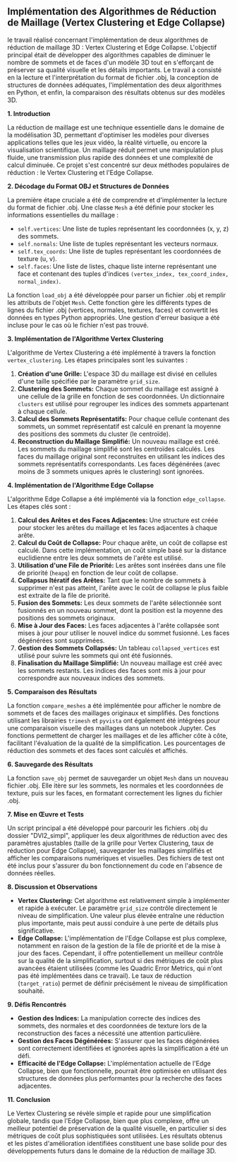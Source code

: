 ## **Implémentation des Algorithmes de Réduction de Maillage (Vertex Clustering et Edge Collapse)**

le travail réalisé concernant l'implémentation de deux algorithmes de réduction de maillage 3D : Vertex Clustering et Edge Collapse. L'objectif principal était de développer des algorithmes capables de diminuer le nombre de sommets et de faces d'un modèle 3D tout en s'efforçant de préserver sa qualité visuelle et les détails importants. Le travail a consisté en la lecture et l'interprétation du format de fichier .obj, la conception de structures de données adéquates, l'implémentation des deux algorithmes en Python, et enfin, la comparaison des résultats obtenus sur des modèles 3D.

**1. Introduction**

La réduction de maillage est une technique essentielle dans le domaine de la modélisation 3D, permettant d'optimiser les modèles pour diverses applications telles que les jeux vidéo, la réalité virtuelle, ou encore la visualisation scientifique. Un maillage réduit permet une manipulation plus fluide, une transmission plus rapide des données et une complexité de calcul diminuée. Ce projet s'est concentré sur deux méthodes populaires de réduction : le Vertex Clustering et l'Edge Collapse.

**2. Décodage du Format OBJ et Structures de Données**

La première étape cruciale a été de comprendre et d'implémenter la lecture du format de fichier .obj. Une classe `Mesh` a été définie pour stocker les informations essentielles du maillage :

* `self.vertices`: Une liste de tuples représentant les coordonnées (x, y, z) des sommets.
* `self.normals`: Une liste de tuples représentant les vecteurs normaux.
* `self.tex_coords`: Une liste de tuples représentant les coordonnées de texture (u, v).
* `self.faces`: Une liste de listes, chaque liste interne représentant une face et contenant des tuples d'indices `(vertex_index, tex_coord_index, normal_index)`.

La fonction `load_obj` a été développée pour parser un fichier .obj et remplir les attributs de l'objet `Mesh`. Cette fonction gère les différents types de lignes du fichier .obj (vertices, normales, textures, faces) et convertit les données en types Python appropriés. Une gestion d'erreur basique a été incluse pour le cas où le fichier n'est pas trouvé.

**3. Implémentation de l'Algorithme Vertex Clustering**

L'algorithme de Vertex Clustering a été implémenté à travers la fonction `vertex_clustering`. Les étapes principales sont les suivantes :

1. **Création d'une Grille:** L'espace 3D du maillage est divisé en cellules d'une taille spécifiée par le paramètre `grid_size`.
2. **Clustering des Sommets:** Chaque sommet du maillage est assigné à une cellule de la grille en fonction de ses coordonnées. Un dictionnaire `clusters` est utilisé pour regrouper les indices des sommets appartenant à chaque cellule.
3. **Calcul des Sommets Représentatifs:** Pour chaque cellule contenant des sommets, un sommet représentatif est calculé en prenant la moyenne des positions des sommets du cluster (le centroïde).
4. **Reconstruction du Maillage Simplifié:** Un nouveau maillage est créé. Les sommets du maillage simplifié sont les centroïdes calculés. Les faces du maillage original sont reconstruites en utilisant les indices des sommets représentatifs correspondants. Les faces dégénérées (avec moins de 3 sommets uniques après le clustering) sont ignorées.

**4. Implémentation de l'Algorithme Edge Collapse**

L'algorithme Edge Collapse a été implémenté via la fonction `edge_collapse`. Les étapes clés sont :

1. **Calcul des Arêtes et des Faces Adjacentes:** Une structure est créée pour stocker les arêtes du maillage et les faces adjacentes à chaque arête.
2. **Calcul du Coût de Collapse:** Pour chaque arête, un coût de collapse est calculé. Dans cette implémentation, un coût simple basé sur la distance euclidienne entre les deux sommets de l'arête est utilisé.
3. **Utilisation d'une File de Priorité:** Les arêtes sont insérées dans une file de priorité (`heapq`) en fonction de leur coût de collapse.
4. **Collapsus Itératif des Arêtes:** Tant que le nombre de sommets à supprimer n'est pas atteint, l'arête avec le coût de collapse le plus faible est extraite de la file de priorité.
5. **Fusion des Sommets:** Les deux sommets de l'arête sélectionnée sont fusionnés en un nouveau sommet, dont la position est la moyenne des positions des sommets originaux.
6. **Mise à Jour des Faces:** Les faces adjacentes à l'arête collapsée sont mises à jour pour utiliser le nouvel indice du sommet fusionné. Les faces dégénérées sont supprimées.
7. **Gestion des Sommets Collapsés:** Un tableau `collapsed_vertices` est utilisé pour suivre les sommets qui ont été fusionnés.
8. **Finalisation du Maillage Simplifié:** Un nouveau maillage est créé avec les sommets restants. Les indices des faces sont mis à jour pour correspondre aux nouveaux indices des sommets.

**5. Comparaison des Résultats**

La fonction `compare_meshes` a été implémentée pour afficher le nombre de sommets et de faces des maillages originaux et simplifiés. Des fonctions utilisant les librairies `trimesh` et `pyvista` ont également été intégrées pour une comparaison visuelle des maillages dans un notebook Jupyter. Ces fonctions permettent de charger les maillages et de les afficher côte à côte, facilitant l'évaluation de la qualité de la simplification. Les pourcentages de réduction des sommets et des faces sont calculés et affichés.

**6. Sauvegarde des Résultats**

La fonction `save_obj` permet de sauvegarder un objet `Mesh` dans un nouveau fichier .obj. Elle itère sur les sommets, les normales et les coordonnées de texture, puis sur les faces, en formatant correctement les lignes du fichier .obj.

**7. Mise en Œuvre et Tests**

Un script principal a été développé pour parcourir les fichiers .obj du dossier "DVI2_simpl", appliquer les deux algorithmes de réduction avec des paramètres ajustables (taille de la grille pour Vertex Clustering, taux de réduction pour Edge Collapse), sauvegarder les maillages simplifiés et afficher les comparaisons numériques et visuelles. Des fichiers de test ont été inclus pour s'assurer du bon fonctionnement du code en l'absence de données réelles.

**8. Discussion et Observations**

* **Vertex Clustering:** Cet algorithme est relativement simple à implémenter et rapide à exécuter. Le paramètre `grid_size` contrôle directement le niveau de simplification. Une valeur plus élevée entraîne une réduction plus importante, mais peut aussi conduire à une perte de détails plus significative.
* **Edge Collapse:** L'implémentation de l'Edge Collapse est plus complexe, notamment en raison de la gestion de la file de priorité et de la mise à jour des faces. Cependant, il offre potentiellement un meilleur contrôle sur la qualité de la simplification, surtout si des métriques de coût plus avancées étaient utilisées (comme les Quadric Error Metrics, qui n'ont pas été implémentées dans ce travail). Le taux de réduction (`target_ratio`) permet de définir précisément le niveau de simplification souhaité.

**9. Défis Rencontrés**

* **Gestion des Indices:** La manipulation correcte des indices des sommets, des normales et des coordonnées de texture lors de la reconstruction des faces a nécessité une attention particulière.
* **Gestion des Faces Dégénérées:** S'assurer que les faces dégénérées sont correctement identifiées et ignorées après la simplification a été un défi.
* **Efficacité de l'Edge Collapse:** L'implémentation actuelle de l'Edge Collapse, bien que fonctionnelle, pourrait être optimisée en utilisant des structures de données plus performantes pour la recherche des faces adjacentes.



**11. Conclusion**

Le Vertex Clustering se révèle simple et rapide pour une simplification globale, tandis que l'Edge Collapse, bien que plus complexe, offre un meilleur potentiel de préservation de la qualité visuelle, en particulier si des métriques de coût plus sophistiquées sont utilisées. Les résultats obtenus et les pistes d'amélioration identifiées constituent une base solide pour des développements futurs dans le domaine de la réduction de maillage 3D.
